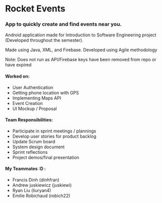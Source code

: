 # Rocket Events
### App to quickly create and find events near you.

Android application made for Introduction to Software Engineering project (Developed throughout the semester).

Made using Java, XML, and Firebase. Developed using Agile methodology

Note: Does not run as API/Firebase keys have been removed from repo or have expired

#### Worked on:
- User Authentication
- Getting phone location with GPS
- Implementing Maps API
- Event Creation
- UI Mockup / Proposal

#### Team Responsibilities:
- Participate in sprint meetings / plannings
- Develop user stories for product backlog
- Update Scrum board
- System design document
- Sprint reflections
- Project demos/final presentation


#### My Teammates :D :
- Francis Dinh (dinhfran)
- Andrew juskiewicz (juskiewi)
- Ryan Liu (liuryan4)
- Emilie Robichaud (robich22)
